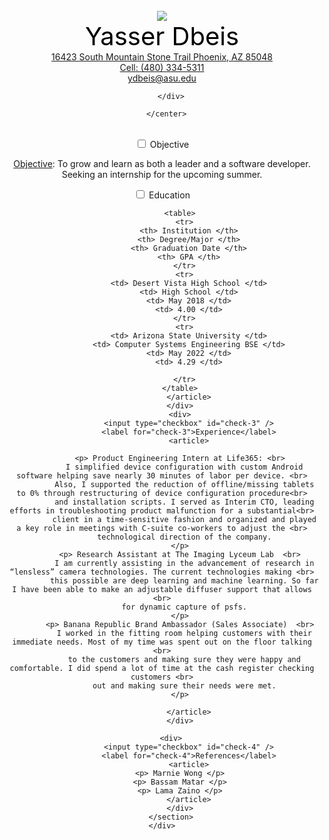 <html>
  <head>
    <title>
      Resume
    </title>
    <link rel="stylesheet" type="text/css" href="style.css">
      <center>
        <br>
        <div >
          <img src="https://media-exp1.licdn.com/dms/image/C5603AQGVzjzBIYrcyA/profile-displayphoto-shrink_200_200/0?e=1586390400&v=beta&t=qlHY8PQJbZbsiNCY6Mg9L2LOqesyES0WnfNx0YEPbvY">
        </div>
        <div style = "color: black; font-size: 40px;">
          Yasser Dbeis
        </div>
        <div>
          <a title='Address' target='_blank' color='blue' href="https://www.google.com/maps/">
            16423 South Mountain Stone Trail Phoenix, AZ 85048
          </a>
          <br>
          <a title='Phone Number' target='_blank' color='blue' href="https://voice.google.com/u/0/about">
            Cell: (480) 334-5311
          </a>
          <br>
          <a title='Email' target='_blank' color='blue' href="ydbeis@asu.edu">
            ydbeis@asu.edu
          </a>

        </div>

      </center>

  </head>
  <br>
  <body>
  	<div id="container">
  		<section id="accordion">
  			<div>
  				<input type="checkbox" id="check-1" />
  				<label for="check-1">Objective</label>
  				<article>
            <p> <span style = "text-decoration: underline"> Objective</span>:
               To grow and learn as both a leader and a software developer.
              Seeking an internship for the upcoming summer.
            </p>
  				</article>
  			</div>
  			<div>
  				<input type="checkbox" id="check-2" />
  				<label for="check-2">Education</label>
  				<article>
            <style>
            table, th, td{
                text-align: center;
                border: 1px solid black;
                border-collapse: collapse;
                padding: 15px;
            }
            </style>

            <table>
              <tr>
                <th> Institution </th>
                <th> Degree/Major </th>
                <th> Graduation Date </th>
                <th> GPA </th>
              </tr>
              <tr>
                <td> Desert Vista High School </td>
                <td> High School </td>
                <td> May 2018 </td>
                <td> 4.00 </td>
              </tr>
              <tr>
                <td> Arizona State University </td>
                <td> Computer Systems Engineering BSE </td>
                <td> May 2022 </td>
                <td> 4.29 </td>

              </tr>
            </table>
  				</article>
  			</div>
  			<div>
  				<input type="checkbox" id="check-3" />
  				<label for="check-3">Experience</label>
  				<article>

            <p> Product Engineering Intern at Life365: <br>
              I simplified device configuration with custom Android software helping save nearly 30 minutes of labor per device. <br>
              Also, I supported the reduction of offline/missing tablets to 0% through restructuring of device configuration procedure<br>
              and installation scripts. I served as Interim CTO, leading efforts in troubleshooting product malfunction for a substantial<br>
              client in a time-sensitive fashion and organized and played a key role in meetings with C-suite co-workers to adjust the <br>
              technological direction of the company.
            </p>
            <p> Research Assistant at The Imaging Lyceum Lab  <br>
              I am currently assisting in the advancement of research in “lensless” camera technologies. The current technologies making <br>
              this possible are deep learning and machine learning. So far I have been able to make an adjustable diffuser support that allows <br>
              for dynamic capture of psfs.
            </p>
            <p> Banana Republic Brand Ambassador (Sales Associate)  <br>
              I worked in the fitting room helping customers with their immediate needs. Most of my time was spent out on the floor talking <br>
              to the customers and making sure they were happy and comfortable. I did spend a lot of time at the cash register checking customers <br>
              out and making sure their needs were met.
            </p>

  				</article>
  			</div>

        <div>
  				<input type="checkbox" id="check-4" />
  				<label for="check-4">References</label>
  				<article>
            <p> Marnie Wong </p>
            <p> Bassam Matar </p>
            <p> Lama Zaino </p>
  				</article>
  			</div>
  		</section>
    </div>
  </body>
</html>
